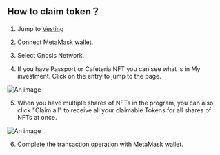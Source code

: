 ## How to claim token？

1. Jump to [Vesting](https://ds-incubator.vercel.app/#/vesting)

2. Connect MetaMask wallet.
   
3. Select Gnosis Network.

4. If you have Passport or Cafeteria NFT you can see what is in My investment. Click on the entry to jump to the page.
   
![An image](/images/1.png)

5. When you have multiple shares of NFTs in the program, you can also click "Claim all" to receive all your claimable Tokens for all shares of NFTs at once.

![An image](/images/2.png)

6. Complete the transaction operation with MetaMask wallet.
